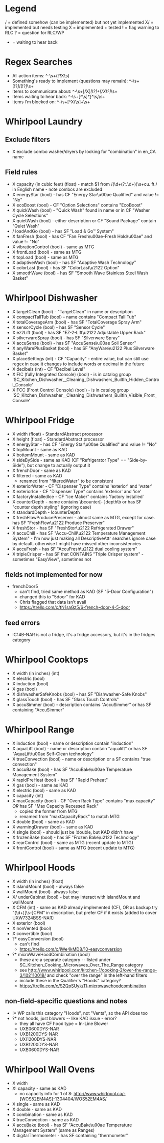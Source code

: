 # Legend
/ = defined somehow (can be implemented) but not yet implemented
X/ = implemented but needs testing
X = implemented + tested
! = flag warning to RLC
? = question for RLC/WP
* = waiting to hear back

# Regex Searches

- All action items: ^-\s+(?!X\s)
- Something's ready to implement (questions may remain): ^-\s+[!?*]*/[!?*]*\s+
- Items to communicate about: ^-\s+[/X]*[!?]+[/X!?]*\s+
- Items waiting to hear back: ^-\s+[^\s]*\*[^\s]*\s+
- Items I'm blocked on: ^-\s+[^X/\s]+\s+

# Whirlpool Laundry

## Exclude filters

- X exclude combo washer/dryers by looking for "combination" in en_CA name

## Field rules

- X capacity (in cubic feet) (float) - match $1 from /(\d+(?:\.\d+))\s+cu\. ft\./ in English name - note combos are excluded
- X energyStar (bool) - has CF "Energy Star\u00ae Qualified" and value != "No"
- X ecoBoost (bool) - CF "Option Selections" contains "EcoBoost"
- X quickWash (bool) - "Quick Wash" found in name or in CF "Washer Cycle Selections"
- X quietWash (bool) - either description or CF "Sound Package" contain "Quiet Wash"
- / loadAndGo (bool) - has SF "Load & Go™ System"
- X fanFresh (bool) - has CF "Fan Fresh\u00ae-Fresh Hold\u00ae" and value != "No"
- X vibrationControl (bool) - same as MTG
- X frontLoad (bool) - same as MTG
- X topLoad (bool) - same as MTG
- X adaptiveWash (bool) - has SF "Adaptive Wash Technology"
- X colorLast (bool) - has SF "ColorLast\u2122 Option"
- X smoothWave (bool) - has SF "Smooth Wave Stainless Steel Wash Basket"

# Whirlpool Dishwasher

- X targetClean (bool) - "TargetClean" in name or description
- X compactTallTub (bool) - name contains "Compact Tall Tub"
- X totalCoverageArm (bool) - has SF "TotalCoverage Spray Arm"
- X sensorCycle (bool) - has SF "Sensor Cycle"
- X ez2Lift (bool) - has SF "EZ-2-Lift\u2122 Adjustable Upper Rack"
- X silverwareSpray (bool) - has SF "Silverware Spray"
- X accuSense (bool) - has SF "AccuSense\u00ae Soil Sensor"
- X anyWarePlusBasket (bool) - has SF "AnyWare\u2122 Plus Silverware Basket"
- X placeSettings (int) - CF "Capacity" - entire value, but can still use regex in case it changes to include words or decimal in the future
- X decibels (int) - CF "Decibel Level"
- X FIC (fully Integrated Console) (bool) - is in catalog group 'SC_Kitchen_Dishwasher__Cleaning_Dishwashers_BuiltIn_Hidden_Control_Console'
- X FCC (Front Control Console) (bool) - is in catalog group 'SC_Kitchen_Dishwasher__Cleaning_Dishwashers_BuiltIn_Visible_Front_Console'

# Whirlpool Fridge

- X width (float) - StandardAbstract processor
- X height (float) - StandardAbstract processor
- X energyStar - has CF "Energy Star\u00ae Qualified" and value != "No"
- X topMount - same as KAD
- X bottomMount - same as KAD
- X sideBySide - same as KAD (CF "Refrigerator Type" == "Side-by-Side"), but change to actually output it
- X frenchDoor - same as KAD
- X filtered - same as KAD
    + renamed from "filteredWater" to be consistent
- X exteriorWater - CF "Dispenser Type" contains 'exterior' and 'water'
- X exteriorIce - CF "Dispenser Type" contains 'exterior' and 'ice'
- X factoryInstalledIce - CF "Ice Maker" contains 'factory installed'
- X counterDepth - name contains \bcounter[- ]depth\b or has SF "counter depth styling" (ignoring case)
- X standardDepth - !counterDepth
- X freshFlowProducePreserver - almost same as MTG, except for case. has SF "FreshFlow\u2122 Produce Preserver"
- X freshStor - has SF "FreshStor\u2122 Refrigerated Drawer"
- X accuChill - has SF "Accu-Chill\u2122 Temperature Management System" - I'm now just making all DescriptiveAttr searches ignore case by default. otherwise I might have missed other inconsistencies
- X accuFresh - has SF "AccuFresh\u2122 dual cooling system"
- X tripleCrisper - has SF that CONTAINS "Triple Crisper system" - sometimes "EasyView", sometimes not

## fields not implemented for now

- frenchDoor5
    + can't find, tried same method as KAD (SF "5-Door Configuration")
    + changed this to "5door" for KAD
    + Chris flagged that data isn't avail
    + https://trello.com/c/tN1saGz5/6-french-door-4-5-door

## feed errors

- IC14B-NAR is not a fridge, it's a fridge accessory, but it's in the fridges category

# Whirlpool Cooktops

- X width (in inches) (int)
- X electric (bool)
- X induction (bool)
- X gas (bool)
- X dishwasherSafeKnobs (bool) - has SF "Dishwasher-Safe Knobs"
- X glassTouch (bool) - has SF "Glass Touch Controls"
- X accuSimmer (bool) - description contains "AccuSimmer" or has SF containing "AccuSimmer"

# Whirlpool Range

- X induction (bool) - name or description contain "induction"
- X aquaLift (bool) - name or description contain "aqualift" or has SF "AquaLift\u00ae Self-Clean technology"
- X trueConvection (bool) - name or description or a SF contains "true convection"
- X accuBake (bool) - has SF "AccuBake\u00ae Temperature Management System"
- X rapidPreHeat  (bool) - has SF "Rapid Preheat"
- X gas (bool) - same as KAD
- X electric (bool) - same as KAD
- X capacity (int)
- X maxCapacity (bool) - CF "Oven Rack Type" contains "max capacity" *OR* has SF "Max Capacity Recessed Rack"
    + copied the former from MTG
    + renamed from "maxCapacityRack" to match MTG
- X double (bool) - same as KAD
- X warmingDrawer (bool) - same as KAD
- X single (bool) - should just be !double, but KAD didn't have
- X frozenBake (bool) - has SF "Frozen Bake\u2122 Technology"
- X rearControl (bool) - same as MTG (recent update to MTG)
- X frontControl (bool) - same as MTG (recent update to MTG)

# Whirlpool Hoods

- X width (in inches) (float)
- X islandMount (bool) - always false
- X wallMount (bool)- always false
- X/ underCabinet (bool) - but may interact with islandMount and wallMount
- X CFM (int) - same as KAD already implemented (CF), OR as backup try "(\d+)[\s-]CFM" in description, but prefer CF if it exists (added to cover UXW7324BSS-NAR)
- X exterior (bool)
- X nonVented (bool)
- X convertible (bool)
- ?* easyConversion (bool)
    + can't find
    + https://trello.com/c/jWe4kMD8/10-easyconversion
- ?* microWaveHoodCombination (bool)
    + these are a separate category -- listed under SC_Kitchen_Cooking_Microwaves_Over_The_Range category
    + see http://www.whirlpool.com/kitchen-1/cooking-2/over-the-range-3/102110018/ and check "over the range" in the left-hand filters
    + include these in the Qualifier's "Hoods" category?
    + https://trello.com/c/S2QpSUyk/11-microwavehoodcombination

## non-field-specific questions and notes

- !* WP calls this category "Hoods", not "Vents", so the API does too
- ?* not hoods, just blowers -- like KAD issue - error?
    + they all have CF hood type = In-Line Blower
    + UXB0600DYS-NAR
    + UXB1200DYS-NAR
    + UXI1200DYS-NAR
    + UXB1200DYS-NAR
    + UXB0600DYS-NAR

# Whirlpool Wall Ovens

- X width
- X! capacity - same as KAD
    + no capacity info for 1 of 8: http://www.whirlpool.ca/-[WOS52EM4AS]-1304404/WOS52EM4AS/
- X single - same as KAD
- X double - same as KAD
- X combination - same as KAD
- X trueConvection - same as KAD
- X accuBake (bool) - has SF "AccuBake\u00ae Temperature Management System" (same as Ranges)
- X digitalThermometer - has SF containing "thermometer"
